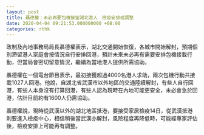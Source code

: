 ```yaml
---
layout: post
title: 聶德權：未必再要包機接留湖北港人　檢疫安排或調整
date: 2020-04-04 09:21:53.000000000 +08:00
categories: rthk
---
```


政制及內地事務局局長聶德權表示，湖北交通開始恢復，各城市開始解封，預期個別滯留港人家庭會按情況自行安排回港，預計未來未必再有需要安排包機接載行動，但當局會密切留意情況，繼續為當地港人提供所需協助。

聶德權在一個電台節目表示，最初接獲超過4000名港人求助，兩次包機行動共接載1027人回港。他說，自湖北省武漢市以外地區的交通陸續解封，有些人自行回港，有些人本身沒有打算回港，有些人認為現時在內地可能更安全，未必會急於回港，估計目前約有1600人仍需協助。

聶德權說，現時從武漢以外的湖北地區抵港，要接受家居檢疫14日，從武漢抵港則要進入檢疫中心，相信稍後當武漢亦解封，風險程度再降低時，可能經專家評估後，檢疫安排上可能再有調整。
